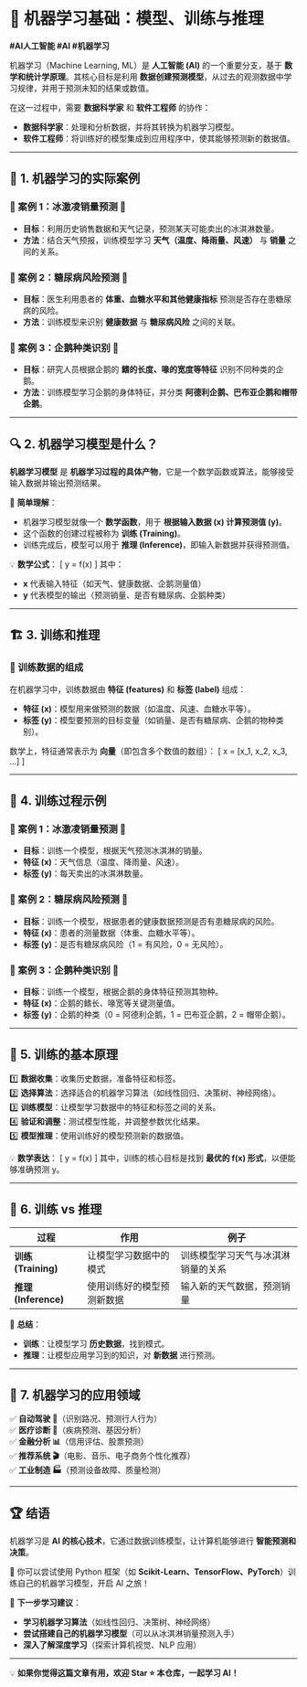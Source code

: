 # 🤖 机器学习基础：模型、训练与推理  

**#AI人工智能 #AI #机器学习**  

机器学习（Machine Learning, ML）是 **人工智能 (AI)** 的一个重要分支，基于 **数学和统计学原理**。其核心目标是利用 **数据创建预测模型**，从过去的观测数据中学习规律，并用于预测未知的结果或数值。  

在这一过程中，需要 **数据科学家** 和 **软件工程师** 的协作：
- **数据科学家**：处理和分析数据，并将其转换为机器学习模型。  
- **软件工程师**：将训练好的模型集成到应用程序中，使其能够预测新的数据值。  

---

## 🎯 1. 机器学习的实际案例  

### **📌 案例 1：冰激凌销量预测 🍦**
- **目标**：利用历史销售数据和天气记录，预测某天可能卖出的冰淇淋数量。  
- **方法**：结合天气预报，训练模型学习 **天气（温度、降雨量、风速）** 与 **销量** 之间的关系。

### **📌 案例 2：糖尿病风险预测 🏥**
- **目标**：医生利用患者的 **体重、血糖水平和其他健康指标** 预测是否存在患糖尿病的风险。  
- **方法**：训练模型来识别 **健康数据** 与 **糖尿病风险** 之间的关联。

### **📌 案例 3：企鹅种类识别 🐧**
- **目标**：研究人员根据企鹅的 **鳍的长度、喙的宽度等特征** 识别不同种类的企鹅。  
- **方法**：训练模型学习企鹅的身体特征，并分类 **阿德利企鹅、巴布亚企鹅和帽带企鹅**。

---

## 🔍 2. 机器学习模型是什么？  

**机器学习模型** 是 **机器学习过程的具体产物**，它是一个数学函数或算法，能够接受输入数据并输出预测结果。

📌 **简单理解**：
- 机器学习模型就像一个 **数学函数**，用于 **根据输入数据 (x) 计算预测值 (y)**。  
- 这个函数的创建过程被称为 **训练 (Training)**。  
- 训练完成后，模型可以用于 **推理 (Inference)**，即输入新数据并获得预测值。  

💡 **数学公式**：
\[
y = f(x)
\]
其中：
- **x** 代表输入特征（如天气、健康数据、企鹅测量值）
- **y** 代表模型的输出（预测销量、是否有糖尿病、企鹅种类）

---

## 🏗 3. 训练和推理  

### **📌 训练数据的组成**
在机器学习中，训练数据由 **特征 (features)** 和 **标签 (label)** 组成：
- **特征 (x)**：模型用来做预测的数据（如温度、风速、血糖水平等）。
- **标签 (y)**：模型要预测的目标变量（如销量、是否有糖尿病、企鹅的物种类别）。

数学上，特征通常表示为 **向量**（即包含多个数值的数组）：
\[
x = [x_1, x_2, x_3, ...]
\]

---

## 🔬 4. 训练过程示例  

### **📌 案例 1：冰激凌销量预测 🍦**
- **目标**：训练一个模型，根据天气预测冰淇淋的销量。  
- **特征 (x)**：天气信息（温度、降雨量、风速）。  
- **标签 (y)**：每天卖出的冰淇淋数量。  

### **📌 案例 2：糖尿病风险预测 🏥**
- **目标**：训练一个模型，根据患者的健康数据预测是否有患糖尿病的风险。  
- **特征 (x)**：患者的测量数据（体重、血糖水平等）。  
- **标签 (y)**：是否有糖尿病风险（1 = 有风险，0 = 无风险）。  

### **📌 案例 3：企鹅种类识别 🐧**
- **目标**：训练一个模型，根据企鹅的身体特征预测其物种。  
- **特征 (x)**：企鹅的鳍长、喙宽等关键测量值。  
- **标签 (y)**：企鹅的种类（0 = 阿德利企鹅，1 = 巴布亚企鹅，2 = 帽带企鹅）。  

---

## 🚀 5. 训练的基本原理  

1️⃣ **数据收集**：收集历史数据，准备特征和标签。  
2️⃣ **选择算法**：选择适合的机器学习算法（如线性回归、决策树、神经网络）。  
3️⃣ **训练模型**：让模型学习数据中的特征和标签之间的关系。  
4️⃣ **验证和调整**：测试模型性能，并调整参数优化结果。  
5️⃣ **模型推理**：使用训练好的模型预测新的数据值。  

💡 **数学表达**：
\[
y = f(x)
\]
其中，训练的核心目标是找到 **最优的 f(x) 形式**，以便能够准确预测 y。

---

## 🎯 6. 训练 vs 推理  

| 过程 | 作用 | 例子 |
|------|------|------|
| **训练 (Training)** | 让模型学习数据中的模式 | 训练模型学习天气与冰淇淋销量的关系 |
| **推理 (Inference)** | 使用训练好的模型预测新数据 | 输入新的天气数据，预测销量 |

📌 **总结**：
- **训练**：让模型学习 **历史数据**，找到模式。  
- **推理**：让模型应用学习到的知识，对 **新数据** 进行预测。  

---

## 🎯 7. 机器学习的应用领域  

✅ **自动驾驶 🚗**（识别路况、预测行人行为）  
✅ **医疗诊断 🏥**（疾病预测、基因分析）  
✅ **金融分析 📊**（信用评估、股票预测）  
✅ **推荐系统 🎬**（电影、音乐、电子商务个性化推荐）  
✅ **工业制造 🏭**（预测设备故障、质量检测）  

---

## 🏆 结语  

机器学习是 **AI 的核心技术**，它通过数据训练模型，让计算机能够进行 **智能预测和决策**。  

🚀 你可以尝试使用 Python 框架（如 **Scikit-Learn、TensorFlow、PyTorch**）训练自己的机器学习模型，开启 AI 之旅！  

📌 **下一步学习建议**：
- **学习机器学习算法**（如线性回归、决策树、神经网络）  
- **尝试搭建自己的机器学习模型**（可以从冰淇淋销量预测入手）  
- **深入了解深度学习**（探索计算机视觉、NLP 应用）  

---

💡 **如果你觉得这篇文章有用，欢迎 Star ⭐ 本仓库，一起学习 AI！**
